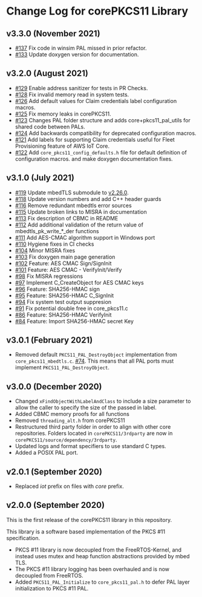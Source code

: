 # Change Log for corePKCS11 Library

## v3.3.0 (November 2021)
* [#137](https://github.com/FreeRTOS/corePKCS11/pull/137) Fix code in winsim PAL missed in prior refactor.
* [#133](https://github.com/FreeRTOS/corePKCS11/pull/133) Update doxygen version for documentation.

## v3.2.0 (August 2021)
* [#129](https://github.com/FreeRTOS/corePKCS11/pull/129) Enable address sanitizer for tests in PR Checks.
* [#128](https://github.com/FreeRTOS/corePKCS11/pull/128) Fix invalid memory read in system tests.
* [#126](https://github.com/FreeRTOS/corePKCS11/pull/126) Add default values for Claim credentials label configuration macros.
* [#125](https://github.com/FreeRTOS/corePKCS11/pull/125) Fix memory leaks in corePKCS11.
* [#123](https://github.com/FreeRTOS/corePKCS11/pull/123) Changes PAL folder structure and adds core+pkcs11\_pal\_utils for shared code between PALs.
* [#124](https://github.com/FreeRTOS/corePKCS11/pull/124) Add backwards compatibility for deprecated configuration macros.
* [#121](https://github.com/FreeRTOS/corePKCS11/pull/121) Add labels for supporting Claim credentials useful for Fleet Provisioning feature of AWS IoT Core.
* [#122](https://github.com/FreeRTOS/corePKCS11/pull/122) Add `core_pkcs11_config_defaults.h` file for default definition of configuration macros. and make doxygen documentation fixes.

## v3.1.0 (July 2021)
* [#119](https://github.com/FreeRTOS/corePKCS11/pull/119) Update mbedTLS submodule to [v2.26.0](https://github.com/ARMmbed/mbedtls/tree/v2.26.0).
* [#118](https://github.com/FreeRTOS/corePKCS11/pull/118) Update version numbers and add C++ header guards
* [#116](https://github.com/FreeRTOS/corePKCS11/pull/116) Remove redundant mbedtls error sources
* [#115](https://github.com/FreeRTOS/corePKCS11/pull/115) Update broken links to MISRA in documentation
* [#113](https://github.com/FreeRTOS/corePKCS11/pull/113) Fix description of CBMC in README
* [#112](https://github.com/FreeRTOS/corePKCS11/pull/112) Add additional validation of the return value of mbedtls\_pk\_write\_\*\_der functions
* [#111](https://github.com/FreeRTOS/corePKCS11/pull/111) Add AES-CMAC algorithm support in Windows port
* [#110](https://github.com/FreeRTOS/corePKCS11/pull/110) Hygiene fixes in CI checks
* [#104](https://github.com/FreeRTOS/corePKCS11/pull/104) Minor MISRA fixes
* [#103](https://github.com/FreeRTOS/corePKCS11/pull/103) Fix doxygen main page generation
* [#102](https://github.com/FreeRTOS/corePKCS11/pull/102) Feature: AES CMAC Sign/SignInit
* [#101](https://github.com/FreeRTOS/corePKCS11/pull/101) Feature: AES CMAC - VerifyInit/Verify
* [#98](https://github.com/FreeRTOS/corePKCS11/pull/98) Fix MISRA regressions
* [#97](https://github.com/FreeRTOS/corePKCS11/pull/97) Implement C\_CreateObject for AES CMAC keys
* [#96](https://github.com/FreeRTOS/corePKCS11/pull/96) Feature: SHA256-HMAC sign
* [#95](https://github.com/FreeRTOS/corePKCS11/pull/95) Feature: SHA256-HMAC C\_SignInit
* [#94](https://github.com/FreeRTOS/corePKCS11/pull/94) Fix system test output suppresion
* [#91](https://github.com/FreeRTOS/corePKCS11/pull/91) Fix potential double free in core\_pkcs11.c
* [#86](https://github.com/FreeRTOS/corePKCS11/pull/86) Feature: SHA256-HMAC VerifyInit
* [#84](https://github.com/FreeRTOS/corePKCS11/pull/84) Feature: Import SHA256-HMAC secret Key

## v3.0.1 (February 2021)
* Removed default `PKCS11_PAL_DestroyObject` implementation from `core_pkcs11_mbedtls.c`. [#74](https://github.com/FreeRTOS/corePKCS11/pull/74). This means that all PAL ports must implement `PKCS11_PAL_DestroyObject`.

## v3.0.0 (December 2020)
* Changed `xFindObjectWithLabelAndClass` to include a size parameter to allow the caller to specify the size of the passed in label.
* Added CBMC memory proofs for all functions
* Removed `threading_alt.h` from corePKCS11
* Restructured third party folder in order to align with other core repositories. Folders located in `corePKCS11/3rdparty` are now in `corePKCS11/source/dependency/3rdparty`.
* Updated logs and format specifiers to use standard C types.
* Added a POSIX PAL port.

## v2.0.1 (September 2020)
* Replaced *iot* prefix on files with *core* prefix.

## v2.0.0 (September 2020)
This is the first release of the corePKCS11 library in this repository.

This library is a software based implementation of the PKCS #11 specification.

* PKCS #11 library is now decoupled from the FreeRTOS-Kernel, and instead uses mutex and heap function abstractions provided by mbed TLS.
* The PKCS #11 library logging has been overhauled and is now decoupled from FreeRTOS.
* Added `PKCS11_PAL_Initialize` to `core_pkcs11_pal.h` to defer PAL layer initialization to PKCS #11 PAL.

